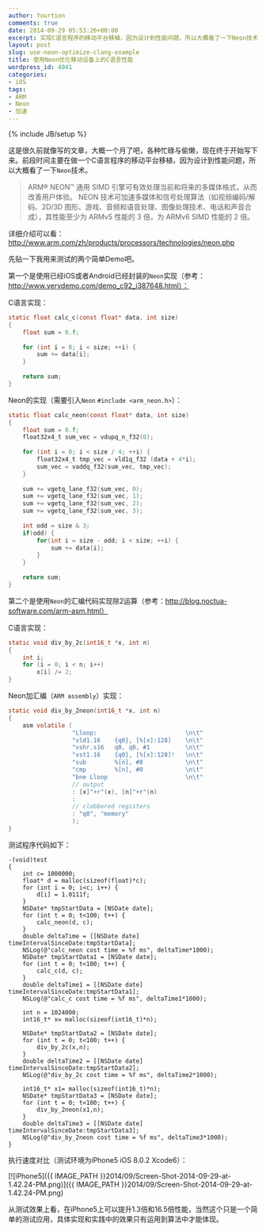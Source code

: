 ```yaml
---
author: Yourtion
comments: true
date: 2014-09-29 05:53:26+00:00
excerpt: 实现C语言程序的移动平台移植，因为设计到性能问题，所以大概看了一下Neon技术。从测试效果上看，在iPhone5上可以提升1.3倍和16.5倍性能
layout: post
slug: use-neon-optimize-clang-example
title: 使用Neon优化移动设备上的C语言性能
wordpress_id: 4041
categories:
- iOS
tags:
- ARM
- Neon
- 加速
---
```

{% include JB/setup %}

这是很久前就像写的文章，大概一个月了吧，各种忙碌与偷懒，现在终于开始写下来。前段时间主要在做一个C语言程序的移动平台移植，因为设计到性能问题，所以大概看了一下```Neon```技术。


>ARM® NEON™ 通用 SIMD 引擎可有效处理当前和将来的多媒体格式，从而改善用户体验。
NEON 技术可加速多媒体和信号处理算法（如视频编码/解码、2D/3D 图形、游戏、音频和语音处理、图像处理技术、电话和声音合成），其性能至少为 ARMv5 性能的 3 倍，为 ARMv6 SIMD 性能的 2 倍。


详细介绍可以看：http://www.arm.com/zh/products/processors/technologies/neon.php

先贴一下我用来测试的两个简单Demo吧。

第一个是使用已经iOS或者Android已经封装的```Neon```实现（参考：http://www.verydemo.com/demo_c92_i387648.html）：

C语言实现：

```c
static float calc_c(const float* data, int size)
{
    float sum = 0.f;
    
    for (int i = 0; i < size; ++i) {
        sum += data[i];
    }
    
    return sum;
}
```

Neon的实现（需要引入```Neon``` ```#include <arm_neon.h>```）：

```c
static float calc_neon(const float* data, int size)
{
    float sum = 0.f;
    float32x4_t sum_vec = vdupq_n_f32(0);
    
    for (int i = 0; i < size / 4; ++i) {
        float32x4_t tmp_vec = vld1q_f32 (data + 4*i);
        sum_vec = vaddq_f32(sum_vec, tmp_vec);
    }
    
    sum += vgetq_lane_f32(sum_vec, 0);
    sum += vgetq_lane_f32(sum_vec, 1);
    sum += vgetq_lane_f32(sum_vec, 2);
    sum += vgetq_lane_f32(sum_vec, 3);
    
    int odd = size & 3;
    if(odd) {
        for(int i = size - odd; i < size; ++i) {
            sum += data[i];
        }
    }
    
    return sum;
}
```

第二个是使用```Neon```的汇编代码实现除2运算（参考：http://blog.noctua-software.com/arm-asm.html）

C语言实现：

```c
static void div_by_2c(int16_t *x, int n)
{
    int i;
    for (i = 0; i < n; i++)
        x[i] /= 2;
}
```

Neon加汇编（```ARM assembly```）实现：

```c
static void div_by_2neon(int16_t *x, int n)
{
    asm volatile (
                  "Lloop:                         \n\t"
                  "vld1.16    {q0}, [%[x]:128]    \n\t"
                  "vshr.s16   q0, q0, #1          \n\t"
                  "vst1.16    {q0}, [%[x]:128]!   \n\t"
                  "sub        %[n], #8            \n\t"
                  "cmp        %[n], #0            \n\t"
                  "bne Lloop                      \n\t"
                  // output
                  : [x]"+r"(x), [n]"+r"(n)
                  :
                  // clobbered registers
                  : "q0", "memory"
                  );
}
```

测试程序代码如下：

```objc
-(void)test
{
    int c= 1000000;
    float* d = malloc(sizeof(float)*c);
    for (int i = 0; i<c; i++) {
        d[i] = 1.0111f;
    }
    NSDate* tmpStartData = [NSDate date];
    for (int t = 0; t<100; t++) {
        calc_neon(d, c);
    }
    double deltaTime = [[NSDate date] timeIntervalSinceDate:tmpStartData];
    NSLog(@"calc_neon cost time = %f ms", deltaTime*1000);
    NSDate* tmpStartData1 = [NSDate date];
    for (int t = 0; t<100; t++) {
        calc_c(d, c);
    }
    double deltaTime1 = [[NSDate date] timeIntervalSinceDate:tmpStartData1];
    NSLog(@"calc_c cost time = %f ms", deltaTime1*1000);
    
    int n = 1024000;
    int16_t* x= malloc(sizeof(int16_t)*n);
    
    NSDate* tmpStartData2 = [NSDate date];
    for (int t = 0; t<100; t++) {
        div_by_2c(x,n);
    }
    double deltaTime2 = [[NSDate date] timeIntervalSinceDate:tmpStartData2];
    NSLog(@"div_by_2c cost time = %f ms", deltaTime2*1000);

    int16_t* x1= malloc(sizeof(int16_t)*n);
    NSDate* tmpStartData3 = [NSDate date];
    for (int t = 0; t<100; t++) {
        div_by_2neon(x1,n);
    }
    double deltaTime3 = [[NSDate date] timeIntervalSinceDate:tmpStartData3];
    NSLog(@"div_by_2neon cost time = %f ms", deltaTime3*1000);
}
```

执行速度对比（测试环境为iPhone5 iOS 8.0.2 Xcode6）：

[![iPhone5]({{ IMAGE_PATH }}2014/09/Screen-Shot-2014-09-29-at-1.42.24-PM.png)]({{ IMAGE_PATH }}2014/09/Screen-Shot-2014-09-29-at-1.42.24-PM.png)

从测试效果上看，在iPhone5上可以提升1.3倍和16.5倍性能，当然这个只是一个简单的测试应用，具体实现和实践中的效果只有运用到算法中才能体现。
